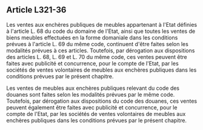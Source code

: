 Article L321-36
----
Les ventes aux enchères publiques de meubles appartenant à l'Etat définies à
l'article L. 68 du code du domaine de l'Etat, ainsi que toutes les ventes de
biens meubles effectuées en la forme domaniale dans les conditions prévues à
l'article L. 69 du même code, continuent d'être faites selon les modalités
prévues à ces articles. Toutefois, par dérogation aux dispositions des articles
L. 68, L. 69 et L. 70 du même code, ces ventes peuvent être faites avec
publicité et concurrence, pour le compte de l'Etat, par les sociétés de ventes
volontaires de meubles aux enchères publiques dans les conditions prévues par le
présent chapitre.

Les ventes de meubles aux enchères publiques relevant du code des douanes sont
faites selon les modalités prévues par le même code. Toutefois, par dérogation
aux dispositions du code des douanes, ces ventes peuvent également être faites
avec publicité et concurrence, pour le compte de l'Etat, par les sociétés de
ventes volontaires de meubles aux enchères publiques dans les conditions prévues
par le présent chapitre.
